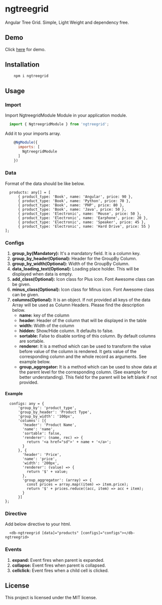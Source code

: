 # ngtreegrid
Angular Tree Grid. Simple, Light Weight and dependency free.

## Demo

Click <a href="https://ng-tree-grid.stackblitz.io/" target="_blank">here</a> for demo.

## Installation

```bash
    npm i ngtreegrid
```

## Usage

### Import
Import NgtreegridModule Module in your application module.

```javascript
  import { NgtreegridModule } from 'ngtreegrid';
```

Add it to your imports array.

```javascript
    @NgModule({
      imports: [
        NgtreegridModule
      ]
    })
```

### Data
Format of the data should be like below.

```
  products: any[] = [
      { product_type: 'Book', name: 'Angular', price: 90 },
      { product_type: 'Book', name: 'Python', price: 70 },
      { product_type: 'Book', name: 'PHP', price: 80 },
      { product_type: 'Book', name: 'Java', price: 50 },
      { product_type: 'Electronic', name: 'Mouse', price: 50 },
      { product_type: 'Electronic', name: 'Earphone', price: 20 },
      { product_type: 'Electronic', name: 'Speaker', price: 45 },
      { product_type: 'Electronic', name: 'Hard Drive', price: 55 }
];
```

### Configs

1. **group_by(Mandatory):** It's a mandatory field. It is a column key.
2. **group_by_header(Optional):** Header for the GroupBy Column.
3. **group_by_width(Optional):** Width of the GroupBy Column.
3. **data_loading_text(Optional):** Loading place holder. This will be displayed when data is empty.
4. **add_class(Optional):** Icon class for Plus icon. Font Awesome class can be given.
5. **minus_class(Optional):** Icon class for Minus icon. Font Awesome class can be given.
6. **columns(Optional):** It is an object. If not provided all keys of the data Array will be used as Column Headers. Please find the description below.
    * **name:** key of the column
    * **header:** Header of the column that will be displayed in the table
    * **width:** Width of the column
    * **hidden:** Show/Hide column. It defaults to false.
    * **sortable:** False to disable sorting of this column. By default columns are sortable.
    * **renderer:** It is a method which can be used to transform the value before value of the column is rendered. It gets value of the corresponding column and the whole record as arguments. See example below.
    * **group_aggregator:** It is a method which can be used to show data at the parent level for the corresponding column. (See example for better understanding). This field for the parent will be left blank if not provided.

#### Example
```
  configs: any = {      
      'group_by': 'product_type',
      'group_by_header': 'Product Type',
      'group_by_width': '100px',
      'columns': [{
        'header': 'Product Name',
        'name': 'name',
        'sortable': false,
        'renderer': (name, rec) => {
          return '<a href="sd">' + name + '</a>';
        }
      }, {
        'header': 'Price',
        'name': 'price',
        'width': '200px',
        'renderer': (value) => {
          return '$' + value;
        },
        'group_aggregator': (array) => {
          const prices = array.map((item) => item.price);
          return '$' + prices.reduce((acc, item) => acc + item);
        }
      }]
};
```

### Directive
Add below directive to your html.
```
  <db-ngtreegrid [data]="products" [configs]="configs"></db-ngtreegrid>
```
### Events

1. **expand:** Event fires when parent is expanded.
2. **collapse:** Event fires when parent is collapsed.
3. **cellclick:** Event fires when a child cell is clicked.

## License
This project is licensed under the MIT license.
